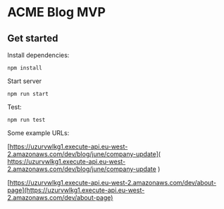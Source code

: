 # ACME Blog MVP

## Get started 
Install dependencies:

`npm install`

Start server

`npm run start`

Test:

`npm run test`

Some example URLs:

[https://uzurvwlkg1.execute-api.eu-west-2.amazonaws.com/dev/blog/june/company-update]( https://uzurvwlkg1.execute-api.eu-west-2.amazonaws.com/dev/blog/june/company-update )

[https://uzurvwlkg1.execute-api.eu-west-2.amazonaws.com/dev/about-page](https://uzurvwlkg1.execute-api.eu-west-2.amazonaws.com/dev/about-page)